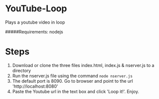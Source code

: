 YouTube-Loop
============

Plays a youtube video in loop

#####Requirements: nodejs

Steps
=====

1. Download or clone the three files index.html, index.js & nserver.js to a directory
2. Run the nserver.js file using the command `node nserver.js`
3. The default port is 8090. Go to browser and point to the url 'http://localhost:8080'
4. Paste the Youtube url in the text box and click 'Loop it!'. Enjoy.


  
